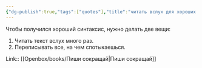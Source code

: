 ```yaml
---
{"dg-publish":true,"tags":["quotes"],"title":"читать вслух для хороших предложений","date":"2021-10-04T11:12:00+03:00","modified_at":"2023-08-20T13:51:21+03:00","alias":"читать вслух для хороших предложений","dg-path":"/quotes/202110041112.md","permalink":"/quotes/202110041112/","dgPassFrontmatter":true}
---
```



Чтобы получился хороший синтаксис, нужно делать две вещи:
1. Читать текст вслух много раз.
2. Переписывать все, на чем спотыкаешься.

Link:: [[Openbox/books/Пиши сокращай\|Пиши сокращай]]
